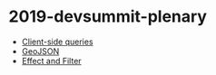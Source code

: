 # 2019-devsummit-plenary

- [Client-side queries](https://ycabon.github.com/2019-devsummit-plenary/1_client-side-queries.html)
- [GeoJSON](https://ycabon.github.com/2019-devsummit-plenary/2_geojson.html)
- [Effect and Filter](https://ycabon.github.com/2019-devsummit-plenary/3_filter_effect.html)

